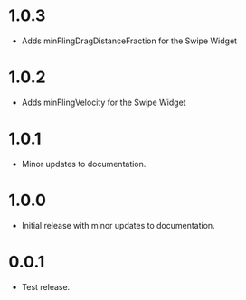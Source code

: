 # 1.0.3

* Adds minFlingDragDistanceFraction for the Swipe Widget

# 1.0.2

* Adds minFlingVelocity for the Swipe Widget

# 1.0.1

* Minor updates to documentation.

# 1.0.0

* Initial release with minor updates to documentation.

# 0.0.1

* Test release.